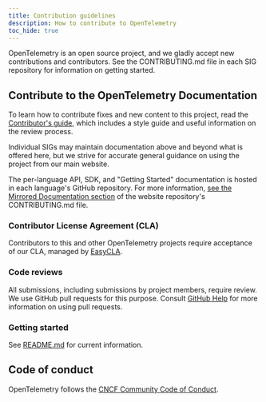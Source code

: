 ```yaml
---
title: Contribution guidelines
description: How to contribute to OpenTelemetry
toc_hide: true
---
```


OpenTelemetry is an open source project, and we gladly accept new contributions
and contributors. See the CONTRIBUTING.md file in each SIG repository for
information on getting started.

## Contribute to the OpenTelemetry Documentation

To learn how to contribute fixes and new content to this project, read the
[Contributor's guide](/docs/contributing), which includes a style guide and
useful information on the review process.

Individual SIGs may maintain documentation above and beyond what is offered
here, but we strive for accurate general guidance on using the project from our
main website.

The per-language API, SDK, and "Getting Started" documentation is hosted in each
language's GitHub repository. For more information,
[see the Mirrored Documentation section](https://github.com/open-telemetry/opentelemetry.io/blob/main/CONTRIBUTING.md#mirrored-documentation)
of the website repository's CONTRIBUTING.md file.

### Contributor License Agreement (CLA)

Contributors to this and other OpenTelemetry projects require acceptance of our
CLA, managed by [EasyCLA](https://lfcla.com/).

### Code reviews

All submissions, including submissions by project members, require review. We
use GitHub pull requests for this purpose. Consult
[GitHub Help](https://help.github.com/articles/about-pull-requests/) for more
information on using pull requests.

### Getting started

See [README.md](https://github.com/open-telemetry/opentelemetry.io#readme) for
current information.

## Code of conduct

OpenTelemetry follows the
[CNCF Community Code of Conduct](https://github.com/cncf/foundation/blob/main/code-of-conduct.md).
